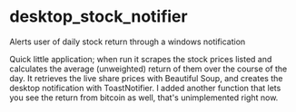 # desktop_stock_notifier
Alerts user of daily stock return through a windows notification

Quick little application; when run it scrapes the stock prices listed and calculates the average (unweighted) return of them over the course of the day. It retrieves the live share prices with Beautiful Soup, and creates the desktop notification with ToastNotifier. I added another function that lets you see the return from bitcoin as well, that's unimplemented right now.
